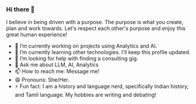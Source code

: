 ### Hi there 👋

<!--
**mangalaiyer/mangalaiyer** is a ✨ _special_ ✨ repository because its `README.md` (this file) appears on your GitHub profile.

Here are some ideas to get you started:
-->
I believe in being driven with a purpose. The purpose is what you create, plan and work towards. Let's respect each other's purpose and enjoy this great human experience! 
- 🔭 I’m currently working on projects using Analytics and AI.
- 🌱 I’m currently learning other technologies. I'll keep this profile updated.
- 🤔 I’m looking for help with finding a consulting gig.
- 💬 Ask me about LLM, AI, Analytics
- 📫 How to reach me: Message me!
- 😄 Pronouns: She/Her. 
- ⚡ Fun fact: I am a history and language nerd, specifically Indian history, and Tamil language. My hobbies are writing and debating!  
